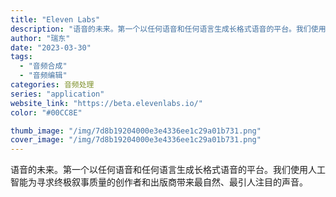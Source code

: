 ```yaml
---
title: "Eleven Labs"
description: "语音的未来。第一个以任何语音和任何语言生成长格式语音的平台。我们使用人工智能为寻求终极叙事质量的创作者和出版商带来最自然"
author: "瑞东"
date: "2023-03-30"
tags:
  - "音频合成"
  - "音频编辑"
categories: 音频处理
series: "application"
website_link: "https://beta.elevenlabs.io/"
color: "#00CC8E"

thumb_image: "/img/7d8b19204000e3e4336ee1c29a01b731.png"
cover_image: "/img/7d8b19204000e3e4336ee1c29a01b731.png"
---
```


语音的未来。第一个以任何语音和任何语言生成长格式语音的平台。我们使用人工智能为寻求终极叙事质量的创作者和出版商带来最自然、最引人注目的声音。 